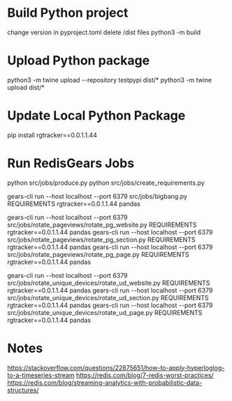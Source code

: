 # Build Python project
change version in pyproject.toml
delete /dist files
python3 -m build

# Upload Python package
python3 -m twine upload --repository testpypi dist/*
python3 -m twine upload dist/*

# Update Local Python Package
pip install rgtracker==0.0.1.1.44

# Run RedisGears Jobs
python src/jobs/produce.py
python src/jobs/create_requirements.py

gears-cli run --host localhost --port 6379 src/jobs/bigbang.py REQUIREMENTS rgtracker==0.0.1.1.44 pandas

gears-cli run --host localhost --port 6379 src/jobs/rotate_pageviews/rotate_pg_website.py REQUIREMENTS rgtracker==0.0.1.1.44 pandas
gears-cli run --host localhost --port 6379 src/jobs/rotate_pageviews/rotate_pg_section.py REQUIREMENTS rgtracker==0.0.1.1.44 pandas
gears-cli run --host localhost --port 6379 src/jobs/rotate_pageviews/rotate_pg_page.py REQUIREMENTS rgtracker==0.0.1.1.44 pandas

gears-cli run --host localhost --port 6379 src/jobs/rotate_unique_devices/rotate_ud_website.py REQUIREMENTS rgtracker==0.0.1.1.44 pandas
gears-cli run --host localhost --port 6379 src/jobs/rotate_unique_devices/rotate_ud_section.py REQUIREMENTS rgtracker==0.0.1.1.44 pandas
gears-cli run --host localhost --port 6379 src/jobs/rotate_unique_devices/rotate_ud_page.py REQUIREMENTS rgtracker==0.0.1.1.44 pandas

# Notes
https://stackoverflow.com/questions/22875651/how-to-apply-hyperloglog-to-a-timeseries-stream
https://redis.com/blog/7-redis-worst-practices/
https://redis.com/blog/streaming-analytics-with-probabilistic-data-structures/